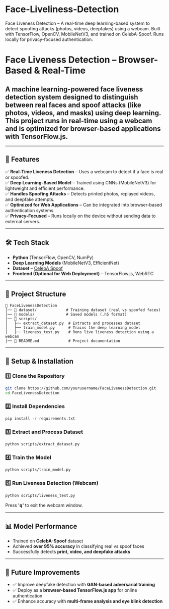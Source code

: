 # Face-Liveliness-Detection
Face Liveness Detection – A real-time deep learning-based system to detect spoofing attacks (photos, videos, deepfakes) using a webcam. Built with TensorFlow, OpenCV, MobileNetV3, and trained on CelebA-Spoof. Runs locally for privacy-focused authentication.

# Face Liveness Detection – Browser-Based & Real-Time

## **A machine learning-powered face liveness detection system** designed to distinguish between real faces and spoof attacks (like photos, videos, and masks) using deep learning. This project runs **in real-time** using a webcam and is optimized for **browser-based applications** with TensorFlow.js.

---

## **📌 Features**
✅ **Real-Time Liveness Detection** – Uses a webcam to detect if a face is real or spoofed.  
✅ **Deep Learning-Based Model** – Trained using CNNs (MobileNetV3) for lightweight and efficient performance.  
✅ **Handles Spoofing Attacks** – Detects printed photos, replayed videos, and deepfake attempts.  
✅ **Optimized for Web Applications** – Can be integrated into browser-based authentication systems.  
✅ **Privacy-Focused** – Runs locally on the device without sending data to external servers.  

---

## **🛠️ Tech Stack**
- **Python** (TensorFlow, OpenCV, NumPy)  
- **Deep Learning Models** (MobileNetV3, EfficientNet)  
- **Dataset** – [CelebA Spoof](https://www.kaggle.com/attentionlayer241/celeba-spoof-for-face-antispoofing)  
- **Frontend (Optional for Web Deployment)** – TensorFlow.js, WebRTC  

---

## **📂 Project Structure**
```
📁 FaceLivenessDetection
│── 📂 dataset/             # Training dataset (real vs spoofed faces)
│── 📂 models/              # Saved models (.h5 format)
│── 📂 scripts/
│   ├── extract_dataset.py  # Extracts and processes dataset
│   ├── train_model.py      # Trains the deep learning model
│   ├── liveness_test.py    # Runs live liveness detection using a webcam
│── 📜 README.md             # Project documentation
```

---

## **🚀 Setup & Installation**
### **1️⃣ Clone the Repository**
```bash
git clone https://github.com/yourusername/FaceLivenessDetection.git
cd FaceLivenessDetection
```

### **2️⃣ Install Dependencies**
```bash
pip install -r requirements.txt
```

### **3️⃣ Extract and Process Dataset**
```bash
python scripts/extract_dataset.py
```

### **4️⃣ Train the Model**
```bash
python scripts/train_model.py
```

### **5️⃣ Run Liveness Detection (Webcam)**
```bash
python scripts/liveness_test.py
```

Press **'q'** to exit the webcam window.

---

## **📊 Model Performance**
- Trained on **CelebA-Spoof** dataset  
- Achieved **over 95% accuracy** in classifying real vs spoof faces  
- Successfully detects **print, video, and deepfake attacks**  

---

## **🔗 Future Improvements**
- ✅ Improve deepfake detection with **GAN-based adversarial training**  
- ✅ Deploy as a **browser-based TensorFlow.js app** for online authentication  
- ✅ Enhance accuracy with **multi-frame analysis and eye blink detection**  
